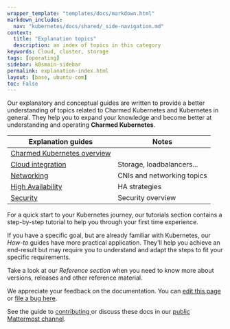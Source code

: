 ```yaml
---
wrapper_template: "templates/docs/markdown.html"
markdown_includes:
  nav: "kubernetes/docs/shared/_side-navigation.md"
context:
  title: "Explanation topics"
  description: an index of topics in this category
keywords: Cloud, cluster, storage
tags: [operating]
sidebar: k8smain-sidebar
permalink: explanation-index.html
layout: [base, ubuntu-com]
toc: False
---
```

Our explanatory and conceptual guides are written to provide a better understanding of topics related to Charmed Kubernetes and Kubernetes in general. They help you to expand your knowledge and become better at understanding and operating **Charmed Kubernetes**.

| **Explanation guides** | Notes |
|--|--|
| [Charmed Kubernetes overview](/kubernetes/docs/overview) | |
| [Cloud integration](/kubernetes/docs/explain-cloud)| Storage, loadbalancers...|
| [Networking](/kubernetes/docs/cni-overview)| CNIs and networking topics|
| [High Availability](/kubernetes/docs/high-availability)| HA strategies|
| [Security](/kubernetes/docs/security)| Security overview |

For a quick start to your Kubernetes journey, our tutorials section contains a step-by-step tutorial to help you through your first time experience.

If you have a specific goal, but are already familiar with Kubernetes, our _How-to_ guides have more practical application. They'll help you achieve an end-result but may require you to understand and adapt the steps to fit your specific requirements.

Take a look at our  _Reference section_ when  you need to know more about versions, releases and other reference material.

<!-- FEEDBACK -->
<div class="p-notification--information">
  <div class="p-notification__content">
    <p class="p-notification__message">We appreciate your feedback on the documentation. You can
    <a href="https://github.com/charmed-kubernetes/kubernetes-docs/edit/main/pages/k8s/explanation-index.md" >edit this page</a>
    or
    <a href="https://github.com/charmed-kubernetes/kubernetes-docs/issues/new">file a bug here</a>.</p>
    <p>See the guide to <a href="/kubernetes/docs/how-to-contribute"> contributing </a> or discuss these docs in our <a href="https://chat.charmhub.io/charmhub/channels/kubernetes"> public Mattermost channel</a>.</p>
  </div>
</div>
